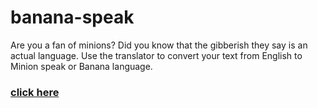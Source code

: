 # banana-speak


Are you a fan of minions? Did you know that the gibberish they say is an actual language. Use the translator to convert your text from English to Minion speak or Banana language.

 ### [click here](https://translate-minion-ese.netlify.app)

